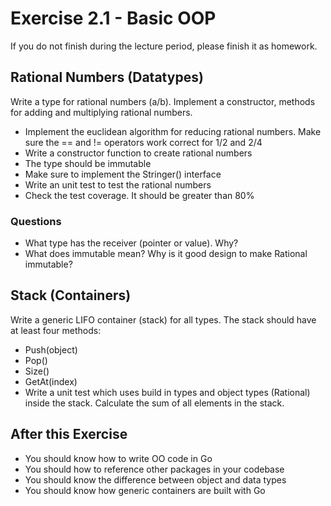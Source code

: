 # Exercise 2.1 - Basic OOP

If you do not finish during the lecture period, please finish it as homework.

## Rational Numbers (Datatypes)

Write a type for rational numbers (a/b). Implement a constructor, methods for adding and multiplying rational numbers.

- Implement the euclidean algorithm for reducing rational numbers. Make sure the == and != operators work correct for 1/2 and 2/4  
- Write a constructor function to create rational numbers
- The type should be immutable
- Make sure to implement the Stringer() interface
- Write an unit test to test the rational numbers
- Check the test coverage. It should be greater than 80%

### Questions

- What type has the receiver (pointer or value). Why?
- What does immutable mean? Why is it good design to make Rational immutable?

## Stack (Containers)

Write a generic LIFO container (stack) for all types. The stack should have at least four methods:

- Push(object)
- Pop()
- Size()
- GetAt(index)
- Write a unit test which uses build in types and object types (Rational) inside the stack. Calculate the sum of all elements in the stack.

## After this Exercise

- You should know how to write OO code in Go
- You should how to reference other packages in your codebase
- You should know the difference between object and data types
- You should know how generic containers are built with Go
